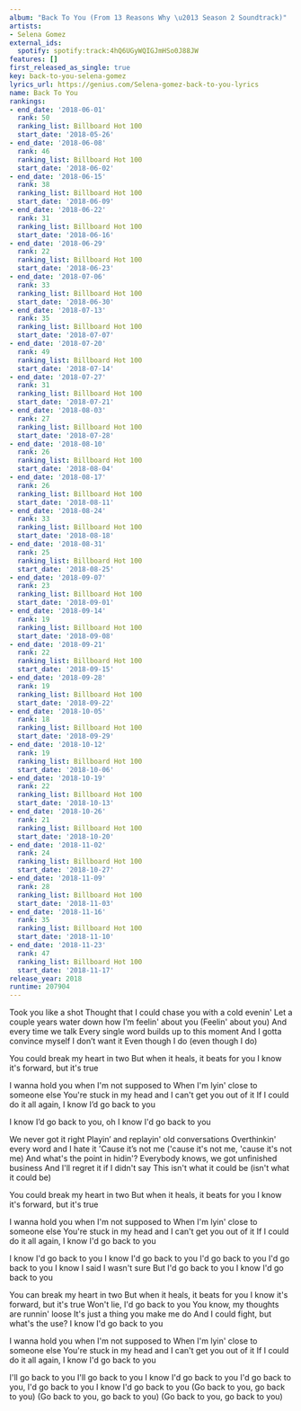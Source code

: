 ```yaml
---
album: "Back To You (From 13 Reasons Why \u2013 Season 2 Soundtrack)"
artists:
- Selena Gomez
external_ids:
  spotify: spotify:track:4hQ6UGyWQIGJmHSo0J88JW
features: []
first_released_as_single: true
key: back-to-you-selena-gomez
lyrics_url: https://genius.com/Selena-gomez-back-to-you-lyrics
name: Back To You
rankings:
- end_date: '2018-06-01'
  rank: 50
  ranking_list: Billboard Hot 100
  start_date: '2018-05-26'
- end_date: '2018-06-08'
  rank: 46
  ranking_list: Billboard Hot 100
  start_date: '2018-06-02'
- end_date: '2018-06-15'
  rank: 38
  ranking_list: Billboard Hot 100
  start_date: '2018-06-09'
- end_date: '2018-06-22'
  rank: 31
  ranking_list: Billboard Hot 100
  start_date: '2018-06-16'
- end_date: '2018-06-29'
  rank: 22
  ranking_list: Billboard Hot 100
  start_date: '2018-06-23'
- end_date: '2018-07-06'
  rank: 33
  ranking_list: Billboard Hot 100
  start_date: '2018-06-30'
- end_date: '2018-07-13'
  rank: 35
  ranking_list: Billboard Hot 100
  start_date: '2018-07-07'
- end_date: '2018-07-20'
  rank: 49
  ranking_list: Billboard Hot 100
  start_date: '2018-07-14'
- end_date: '2018-07-27'
  rank: 31
  ranking_list: Billboard Hot 100
  start_date: '2018-07-21'
- end_date: '2018-08-03'
  rank: 27
  ranking_list: Billboard Hot 100
  start_date: '2018-07-28'
- end_date: '2018-08-10'
  rank: 26
  ranking_list: Billboard Hot 100
  start_date: '2018-08-04'
- end_date: '2018-08-17'
  rank: 26
  ranking_list: Billboard Hot 100
  start_date: '2018-08-11'
- end_date: '2018-08-24'
  rank: 33
  ranking_list: Billboard Hot 100
  start_date: '2018-08-18'
- end_date: '2018-08-31'
  rank: 25
  ranking_list: Billboard Hot 100
  start_date: '2018-08-25'
- end_date: '2018-09-07'
  rank: 23
  ranking_list: Billboard Hot 100
  start_date: '2018-09-01'
- end_date: '2018-09-14'
  rank: 19
  ranking_list: Billboard Hot 100
  start_date: '2018-09-08'
- end_date: '2018-09-21'
  rank: 22
  ranking_list: Billboard Hot 100
  start_date: '2018-09-15'
- end_date: '2018-09-28'
  rank: 19
  ranking_list: Billboard Hot 100
  start_date: '2018-09-22'
- end_date: '2018-10-05'
  rank: 18
  ranking_list: Billboard Hot 100
  start_date: '2018-09-29'
- end_date: '2018-10-12'
  rank: 19
  ranking_list: Billboard Hot 100
  start_date: '2018-10-06'
- end_date: '2018-10-19'
  rank: 22
  ranking_list: Billboard Hot 100
  start_date: '2018-10-13'
- end_date: '2018-10-26'
  rank: 21
  ranking_list: Billboard Hot 100
  start_date: '2018-10-20'
- end_date: '2018-11-02'
  rank: 24
  ranking_list: Billboard Hot 100
  start_date: '2018-10-27'
- end_date: '2018-11-09'
  rank: 28
  ranking_list: Billboard Hot 100
  start_date: '2018-11-03'
- end_date: '2018-11-16'
  rank: 35
  ranking_list: Billboard Hot 100
  start_date: '2018-11-10'
- end_date: '2018-11-23'
  rank: 47
  ranking_list: Billboard Hot 100
  start_date: '2018-11-17'
release_year: 2018
runtime: 207904
---
```

Took you like a shot
Thought that I could chase you with a cold evenin'
Let a couple years water down how I’m feelin' about you
(Feelin' about you)
And every time we talk
Every single word builds up to this moment
And I gotta convince myself I don’t want it
Even though I do (even though I do)


You could break my heart in two
But when it heals, it beats for you
I know it's forward, but it's true


I wanna hold you when I'm not supposed to
When I'm lyin' close to someone else
You're stuck in my head and I can't get you out of it
If I could do it all again, I know I’d go back to you


I know I’d go back to you, oh
I know I'd go back to you


We never got it right
Playin’ and replayin' old conversations
Overthinkin' every word and I hate it
'Cause it’s not me ('cause it's not me, 'cause it's not me)
And what's the point in hidin'?
Everybody knows, we got unfinished business
And I'll regret it if I didn't say
This isn't what it could be (isn't what it could be)


You could break my heart in two
But when it heals, it beats for you
I know it's forward, but it's true


I wanna hold you when I'm not supposed to
When I'm lyin' close to someone else
You're stuck in my head and I can't get you out of it
If I could do it all again, I know I'd go back to you


I know I'd go back to you
I know I'd go back to you
I'd go back to you
I'd go back to you
I know I said I wasn't sure
But I'd go back to you
I know I'd go back to you


You can break my heart in two
But when it heals, it beats for you
I know it's forward, but it's true
Won't lie, I'd go back to you
You know, my thoughts are runnin' loose
It's just a thing you make me do
And I could fight, but what's the use?
I know I'd go back to you


I wanna hold you when I'm not supposed to
When I'm lyin' close to someone else
You're stuck in my head and I can't get you out of it
If I could do it all again, I know I'd go back to you


I'll go back to you
I'll go back to you
I know I'd go back to you
I'd go back to you, I'd go back to you
I know I'd go back to you
(Go back to you, go back to you)
(Go back to you, go back to you)
(Go back to you, go back to you)
